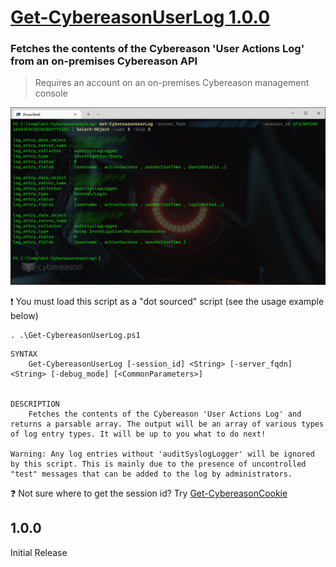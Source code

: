 # [Get-CybereasonUserLog 1.0.0](https://github.com/Cybereason-Fan/Get-CybereasonUserLog)

### Fetches the contents of the Cybereason 'User Actions Log' from an on-premises Cybereason API
> Requires an account on an on-premises Cybereason management console

![image](usage-Get-CybereasonUserLog.png)

❗ You must load this script as a "dot sourced" script (see the usage example below)
```
. .\Get-CybereasonUserLog.ps1
```
```
SYNTAX
    Get-CybereasonUserLog [-session_id] <String> [-server_fqdn] <String> [-debug_mode] [<CommonParameters>]


DESCRIPTION
    Fetches the contents of the Cybereason 'User Actions Log' and returns a parsable array. The output will be an array of various types of log entry types. It will be up to you what to do next!

Warning: Any log entries without 'auditSyslogLogger' will be ignored by this script. This is mainly due to the presence of uncontrolled "test" messages that can be added to the log by administrators.
``` 

❓ Not sure where to get the session id? Try [Get-CybereasonCookie](https://github.com/Cybereason-Fan/Get-CybereasonCookie)

## 1.0.0

Initial Release
